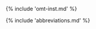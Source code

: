 <!-- section: installation and customization -->
{% include 'omt-inst.md' %}

<!-- added as requested by Aurélie -->
<!-- {% include 'user-id.md' %} -->

{% include 'abbreviations.md' %}
